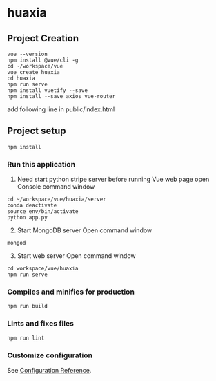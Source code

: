 # huaxia

## Project Creation
```
vue --version
npm install @vue/cli -g
cd ~/workspace/vue
vue create huaxia
cd huaxia
npm run serve
npm install vuetify --save
npm install --save axios vue-router
```
add following line in public/index.html
    <script type="text/javascript" src="https://js.stripe.com/v2/"></script>


## Project setup
```
npm install
```

### Run this application
1. Need start python stripe server before running Vue web page
open Console command window
```
cd ~/workspace/vue/huaxia/server
conda deactivate
source env/bin/activate
python app.py
```
2. Start MongoDB server
Open command window
```
mongod
```
3. Start web server
Open command window
```
cd workspace/vue/huaxia
npm run serve
```

### Compiles and minifies for production
```
npm run build
```

### Lints and fixes files
```
npm run lint
```

### Customize configuration
See [Configuration Reference](https://cli.vuejs.org/config/).
